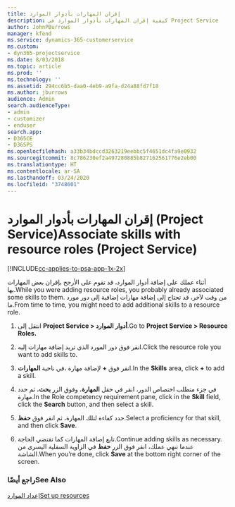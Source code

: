 ```yaml
---
title: إقران المهارات بأدوار الموارد
description: كيفية إقران المهارات بأدوار الموارد في Project Service
author: JohnPBurrows
manager: kfend
ms.service: dynamics-365-customerservice
ms.custom:
- dyn365-projectservice
ms.date: 8/03/2018
ms.topic: article
ms.prod: ''
ms.technology: ''
ms.assetid: 294cc6b5-daa0-4eb9-a9fa-d24a88fd7f18
ms.author: jburrows
audience: Admin
search.audienceType:
- admin
- customizer
- enduser
search.app:
- D365CE
- D365PS
ms.openlocfilehash: a33b34bdccd3263219eebbc5f4651dc4fa9e0932
ms.sourcegitcommit: 8c786230ef2a497280885b827162561776e2eb00
ms.translationtype: HT
ms.contentlocale: ar-SA
ms.lasthandoff: 03/24/2020
ms.locfileid: "3748601"
---
```

# <a name="associate-skills-with-resource-roles-project-service"></a><span data-ttu-id="3c0c8-103">إقران المهارات بأدوار الموارد (Project Service)</span><span class="sxs-lookup"><span data-stu-id="3c0c8-103">Associate skills with resource roles (Project Service)</span></span>

[!INCLUDE[cc-applies-to-psa-app-1x-2x](../includes/cc-applies-to-psa-app-1x-2x.md)]

<span data-ttu-id="3c0c8-104">أثناء عملك على إضافة أدوار الموارد، قد تقوم على الأرجح بإقران بعض المهارات بها.</span><span class="sxs-lookup"><span data-stu-id="3c0c8-104">While you were adding resource roles, you probably already associated some skills to them.</span></span> <span data-ttu-id="3c0c8-105">من وقت لآخر، قد تحتاج إلى إضافة مهارات إضافية إلى دور مورد ما.</span><span class="sxs-lookup"><span data-stu-id="3c0c8-105">From time to time, you might need to add additional skills to a resource role.</span></span>  
  
1.  <span data-ttu-id="3c0c8-106">انتقل إلى **Project Service > أدوار الموارد‬**.</span><span class="sxs-lookup"><span data-stu-id="3c0c8-106">Go to **Project Service > Resource Roles.**</span></span>  
  
2.  <span data-ttu-id="3c0c8-107">انقر فوق دور المورد الذي تريد إضافة مهارات إليه.</span><span class="sxs-lookup"><span data-stu-id="3c0c8-107">Click the resource role you want to add skills to.</span></span>  
  
3.  <span data-ttu-id="3c0c8-108">في ناحية **المهارات‏‎**، انقر فوق **+** لإضافة مهارة.</span><span class="sxs-lookup"><span data-stu-id="3c0c8-108">In the **Skills** area, click **+** to add a skill.</span></span>  
  
4.  <span data-ttu-id="3c0c8-109">في جزء متطلب اختصاص الدور‬، انقر في حقل **المهارة**، وفوق الزر **بحث**، ثم حدد مهارة.</span><span class="sxs-lookup"><span data-stu-id="3c0c8-109">In the Role competency requirement pane, click in the **Skill** field, click the **Search** button,  and then select a skill.</span></span>  
  
5.  <span data-ttu-id="3c0c8-110">حدد كفاءة لتلك المهارة، ثم انقر فوق **حفظ**.</span><span class="sxs-lookup"><span data-stu-id="3c0c8-110">Select a proficiency for that skill, and then click **Save**.</span></span>  
  
6.  <span data-ttu-id="3c0c8-111">تابع إضافة المهارات كما تقتضي الحاجة.</span><span class="sxs-lookup"><span data-stu-id="3c0c8-111">Continue adding skills as necessary.</span></span> <span data-ttu-id="3c0c8-112">عندما تنهي عملك، انقر فوق الزر **حفظ** في الزاوية السفلية اليسرى من الشاشة.</span><span class="sxs-lookup"><span data-stu-id="3c0c8-112">When you’re done, click **Save** at the bottom right corner of the screen.</span></span>  
  
### <a name="see-also"></a><span data-ttu-id="3c0c8-113">راجع أيضًا</span><span class="sxs-lookup"><span data-stu-id="3c0c8-113">See Also</span></span>  
 [<span data-ttu-id="3c0c8-114">إعداد الموارد</span><span class="sxs-lookup"><span data-stu-id="3c0c8-114">Set up resources</span></span>](../project-service/set-up-resources.md)
